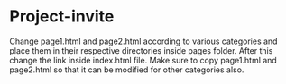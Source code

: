 # Project-invite

Change page1.html and page2.html according to various categories and place them in their respective directories inside pages folder.
After this change the link inside index.html file.
Make sure to copy page1.html and page2.html so that it can be modified for other categories also.
